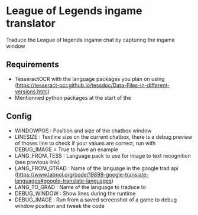 # League of Legends ingame translator

Traduce the League of legends ingame chat by capturing the ingame window

## Requirements

- TesseractOCR with the language packages you plan on using (https://tesseract-ocr.github.io/tessdoc/Data-Files-in-different-versions.html)
- Mentionned python packages at the start of the 

## Config

- WINDOWPOS : Position and size of the chatbox window
- LINESIZE  : Textline size on the current chatbox, there is a debug preview of thoses line to check if your values are correct, run with DEBUG_IMAGE = True to have an example
- LANG_FROM_TESS  : Language pack to use for image to text recognition (see previous link)
- LANG_FROM_GTRAD : Name of the language in the google trad api (https://www.labnol.org/code/19899-google-translate-languages#google-translate-languages)
- LANG_TO_GRAD    : Name of the language to traduce to
- DEBUG_WINDOW    : Show lines during the runtime
- DEBUG_IMAGE     : Run from a saved screenshot of a game to debug window position and tweek the code
